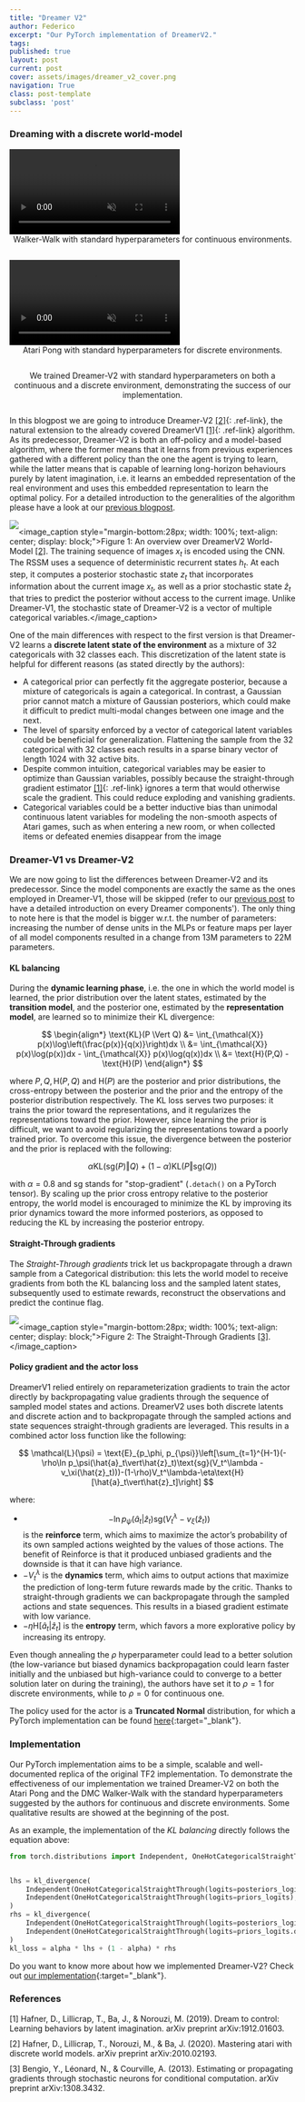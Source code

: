 ```yaml
---
title: "Dreamer V2"
author: Federico
excerpt: "Our PyTorch implementation of DreamerV2."
tags:
published: true
layout: post
current: post
cover: assets/images/dreamer_v2_cover.png
navigation: True
class: post-template
subclass: 'post'
---
```


### Dreaming with a discrete world-model

<div class="blog-img-wrapper video" id="fig-few" style="margin-bottom: 10px;">
    <div class="video-wrapper">
        <video muted autoplay loop controls>
            <source src="/assets/videos/dreamer_v2/dreamer_v2_dmc_walker_walk.mp4" type="video/mp4" />
        </video><image_caption style="margin-bottom:28px; width: 100%; text-align: center; display: block;">Walker-Walk with standard hyperparameters for continuous environments.</image_caption>
    </div>
    <div class="video-wrapper">
        <video muted autoplay loop controls>
            <source src="/assets/videos/dreamer_v2/dreamer_v2_atari_pong.mp4" type="video/mp4" />
        </video><image_caption style="margin-bottom:28px; width: 100%; text-align: center; display: block;">Atari Pong with standard hyperparameters for discrete environments.</image_caption>
    </div>
</div><image_caption style="margin-bottom:28px; width: 100%; text-align: center; display: block;">We trained Dreamer-V2 with standard hyperparameters on both a continuous and a discrete environment, demonstrating the success of our implementation.</image_caption>

In this blogpost we are going to introduce Dreamer-V2 [[2]](#ref-2){: .ref-link}, the natural extension to the already covered DreamerV1 [[1]](#ref-1){: .ref-link} algorithm. As its predecessor, Dreamer-V2 is both an off-policy and a model-based algorithm, where the former means that it learns from previous experiences gathered with a different policy than the one the agent is trying to learn, while the latter means that is capable of learning long-horizon behaviours purely by latent imagination, i.e. it learns an embedded representation of the real environment and uses this embedded representation to learn the optimal policy. For a detailed introduction to the generalities of the algorithm please have a look at our [previous blogpost]({{site.baseurl}}/2023/06/16/dreamer_v1.html).

<img id="fig-drm" src="{{site.baseurl}}/assets/images/dreamer_v2/dreamer-v2-arch.png" style="margin-bottom: 10px;" /><image_caption style="margin-bottom:28px; width: 100%; text-align: center; display: block;">Figure 1: An overview over DreamerV2 World-Model <a href="#ref-2" class="ref-link">[2]</a>. The training sequence of images $x_t$ is encoded using the CNN. The RSSM uses a sequence of deterministic recurrent states $h_t$. At each step, it computes a posterior stochastic state $z_t$ that incorporates information about the current image $x_t$, as well as a prior stochastic state $\hat{z}_t$ that tries to predict the posterior without access to the current image. Unlike Dreamer-V1, the stochastic state of Dreamer-V2 is a vector of multiple categorical variables.</image_caption>

One of the main differences with respect to the first version is that Dreamer-V2 learns a **discrete latent state of the environment** as a mixture of 32 categoricals with 32 classes each. This discretization of the latent state is helpful for different reasons (as stated directly by the authors):

* A categorical prior can perfectly fit the aggregate posterior, because a mixture of categoricals is again a categorical. In contrast, a Gaussian prior cannot match a mixture of Gaussian posteriors, which could make it difficult to predict multi-modal changes between one image and the next.
* The level of sparsity enforced by a vector of categorical latent variables could be beneficial for generalization. Flattening the sample from the 32 categorical with 32 classes each results in a sparse binary vector of length 1024 with 32 active bits.
* Despite common intuition, categorical variables may be easier to optimize than Gaussian variables, possibly because the straight-through gradient estimator [[1]](#ref-1){: .ref-link} ignores a term that would otherwise scale the gradient. This could reduce exploding and vanishing gradients.
* Categorical variables could be a better inductive bias than unimodal continuous latent variables for modeling the non-smooth aspects of Atari games, such as when entering a new room, or when collected items or defeated enemies disappear from the image

### Dreamer-V1 vs Dreamer-V2

We are now going to list the differences between Dreamer-V2 and its predecessor. Since the model components are exactly the same as the ones employed in Dreamer-V1, those will be skipped (refer to our [previous post]({{site.baseurl}}/2023/06/16/dreamer_v1.html) to have a detailed introduction on every Dreamer components'). The only thing to note here is that the model is bigger w.r.t. the number of parameters: increasing the number of dense units in the MLPs or feature maps per layer of all model components resulted in a change from 13M parameters to 22M parameters.

#### KL balancing

During the **dynamic learning phase**, i.e. the one in which the world model is learned, the prior distribution over the latent states, estimated by the **transition model**, and the posterior one, estimated by the **representation model**, are learned so to minimize their KL divergence:

$$
\begin{align*} 
    \text{KL}(P \Vert Q) &= \int_{\mathcal{X}} p(x)\log\left(\frac{p(x)}{q(x)}\right)dx \\
    &= \int_{\mathcal{X}} p(x)\log(p(x))dx - \int_{\mathcal{X}} p(x)\log(q(x))dx \\
    &= \text{H}(P,Q) - \text{H}(P)
\end{align*}
$$

where $P,Q,\text{H}(P,Q)$ and $\text{H}(P)$ are the posterior and prior distributions, the cross-entropy between the posterior and the prior and the entropy of the posterior distribution respectively. The KL loss serves two purposes: it trains the prior toward the representations, and it regularizes the representations toward the prior. However, since learning the prior is difficult, we want to avoid regularizing the representations toward a poorly trained prior. To overcome this issue, the divergence between the posterior and the prior is replaced with the following: 

$$
\alpha \text{KL}(\text{sg}(P) \Vert Q) + (1-\alpha)\text{KL}(P \Vert \text{sg}(Q))
$$

with $\alpha = 0.8$ and $\text{sg}$ stands for "stop-gradient" ($\texttt{.detach()}$ on a PyTorch tensor). By scaling up the prior cross entropy relative to the posterior entropy, the world model is encouraged to minimize the KL by improving its prior dynamics toward the more informed posteriors, as opposed to reducing the KL by increasing the posterior entropy.

#### Straight-Through gradients

The *Straight-Through gradients* trick let us backpropagate through a drawn sample from a Categorical distribution: this lets the world model to receive gradients from both the KL balancing loss and the sampled latent states, subsequently used to estimate rewards, reconstruct the observations and predict the continue flag.

<img id="fig-drm" src="{{site.baseurl}}/assets/images/dreamer_v2/straight-through.png" style="margin-bottom: 10px;" /><image_caption style="margin-bottom:28px; width: 100%; text-align: center; display: block;">Figure 2: The Straight-Through Gradients <a href="#ref-3" class="ref-link">[3]</a>.</image_caption>

#### Policy gradient and the actor loss

DreamerV1 relied entirely on reparameterization gradients to train the actor directly by backpropagating value gradients through the sequence of sampled model states and actions. DreamerV2 uses both discrete latents and discrete action and to backpropagate through the sampled actions and state sequences straight-through gradients are leveraged. This results in a combined actor loss function like the following:

$$
    \mathcal{L}(\psi) = \text{E}_{p_\phi, p_{\psi}}\left[\sum_{t=1}^{H-1}(-\rho\ln p_\psi(\hat{a}_t\vert\hat{z}_t)\text{sg}(V_t^\lambda - v_\xi(\hat{z}_t)))-(1-\rho)V_t^\lambda-\eta\text{H}[\hat{a}_t\vert\hat{z}_t]\right]
$$

where:

* $$ -\ln p_\psi(\hat{a}_t\vert\hat{z}_t)\text{sg}(V_t^\lambda - v_\xi(\hat{z}_t)) $$ is the **reinforce** term, which aims to maximize the actor’s probability of its own sampled actions weighted by the values of those actions.  The benefit of Reinforce is that it produced unbiased gradients and the downside is that it can have high variance.
* $-V_t^\lambda$ is the **dynamics** term, which aims to output actions that maximize the prediction of long-term future rewards made by the critic. Thanks to straight-through gradients we can backpropagate through the sampled actions and state sequences. This results in a biased gradient estimate with low variance.
* $-\eta\text{H}[\hat{a}_t\vert\hat{z}_t]$ is the **entropy** term, which favors a more explorative policy by increasing its entropy.

Even though annealing the $\rho$ hyperparameter could lead to a better solution (the low-variance but biased dynamics backpropagation could learn faster initially and the unbiased but high-variance could to converge to a better solution later on during the training), the authors have set it to $\rho=1$ for discrete environments, while to $\rho=0$ for continuous one.

The policy used for the actor is a **Truncated Normal** distribution, for which a PyTorch implementation can be found [here](https://github.com/toshas/torch_truncnorm){:target="_blank"}.

### Implementation

Our PyTorch implementation aims to be a simple, scalable and well-documented replica of the original TF2 implementation. To demonstrate the effectiveness of our implementation we trained Dreamer-V2 on both the Atari Pong and the DMC Walker-Walk with the standard hyperparameters suggested by the authors for continuous and discrete environments. Some qualitative results are showed at the beginning of the post. 

As an example, the implementation of the *KL balancing* directly follows the equation above:

```python
from torch.distributions import Independent, OneHotCategoricalStraightThrough


lhs = kl_divergence(
    Independent(OneHotCategoricalStraightThrough(logits=posteriors_logits.detach()), 1),
    Independent(OneHotCategoricalStraightThrough(logits=priors_logits), 1),
)
rhs = kl_divergence(
    Independent(OneHotCategoricalStraightThrough(logits=posteriors_logits), 1),
    Independent(OneHotCategoricalStraightThrough(logits=priors_logits.detach()), 1),
)
kl_loss = alpha * lhs + (1 - alpha) * rhs
```

Do you want to know more about how we implemented Dreamer-V2? Check out [our implementation](https://github.com/Eclectic-Sheep/sheeprl/tree/main/sheeprl/algos/dreamer_v2){:target="_blank"}.

### References

<div id="ref-1" class="ref" style="margin-bottom: 10px">[1] Hafner, D., Lillicrap, T., Ba, J., & Norouzi, M. (2019). Dream to control: Learning behaviors by latent imagination. arXiv preprint arXiv:1912.01603.</div>

<div id="ref-2" class="ref" style="margin-bottom: 10px">[2] Hafner, D., Lillicrap, T., Norouzi, M., & Ba, J. (2020). Mastering atari with discrete world models. arXiv preprint arXiv:2010.02193.</div>

<div id="ref-3" class="ref">[3] Bengio, Y., Léonard, N., & Courville, A. (2013). Estimating or propagating gradients through stochastic neurons for conditional computation. arXiv preprint arXiv:1308.3432.</div>